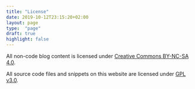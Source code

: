 ```yaml
---
title: "License"
date: 2019-10-12T23:15:20+02:00
layout: page
type:  "page"
draft: true
highlight: false
---
```


All non-code blog content is licensed under [Creative Commons BY-NC-SA 4.0](https://creativecommons.org/licenses/by-nc-sa/4.0/).

All source code files and snippets on this website are licensed under [GPL v3.0](http://www.gnu.org/licenses/gpl-3.0.en.html).
